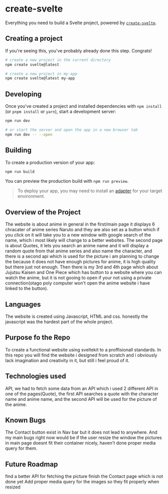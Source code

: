 # create-svelte

Everything you need to build a Svelte project, powered by [`create-svelte`](https://github.com/sveltejs/kit/tree/master/packages/create-svelte).

## Creating a project

If you're seeing this, you've probably already done this step. Congrats!

```bash
# create a new project in the current directory
npm create svelte@latest

# create a new project in my-app
npm create svelte@latest my-app
```

## Developing

Once you've created a project and installed dependencies with `npm install` (or `pnpm install` or `yarn`), start a development server:

```bash
npm run dev

# or start the server and open the app in a new browser tab
npm run dev -- --open
```

## Building

To create a production version of your app:

```bash
npm run build
```

You can preview the production build with `npm run preview`.

> To deploy your app, you may need to install an [adapter](https://kit.svelte.dev/docs/adapters) for your target environment.

## Overview of the Project
The website is about anime in general in the first/main page it displays 6 chracater of anime series Naruto and they are also set as a button which if you click on it will take you to a new window with google search of the name, which i most likely will change to a better websites.
The second page is about Quotes, it lets you search an anime name and it will display a random quote from that anime series and also name the character, and there is a second api which is used for the picture i am planning to change the because it does not have enough pictures for anime, it is high quality but there just not enough. 
Then there is my 3rd and 4th page which about Jujutsu Kaisen and One Piece which has button to a website where you can watch the anime, but it is not gooing to open if your not using a private connection(otago poly computer won't open the anime website i have linked to the button).


## Languages
The website is created using Javascript, HTML and css.
honestly the javascript was the hardest part of the whole project.

## Purpose fo the Repo

To create a functional website using sveltekit to a proffisionall standards.
In this repo you will find the website i designed from scratch and i obviously lack imagination and creativity in it, but still i feel proud of it.

## Technologies used
API, we had to fetch some data  from an API which i used 2 different API in one of the pages(Quote), the first API searches a quote with the character name and anime name, and the second API will be used for the picture of the anime.

## Known Bugs
The Contact button exist in Nav bar but it does not lead to anywhere.
And my main bugs right now would be if the user resize the window the pictures in main page doesnt fit their container nicely, haven't done proper media query for them.

## Future Roadmap
find a better API for fetching the picture
finish the Contact page which is not done yet
Add proper media query for the images so they fit properly when resized
